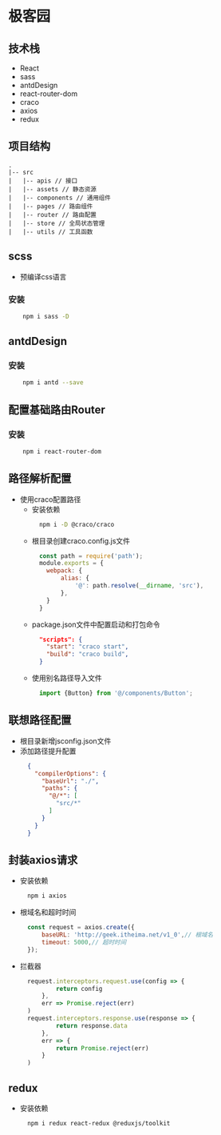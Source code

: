 # 极客园

## 技术栈
* React
* sass
* antdDesign
* react-router-dom
* craco
* axios
* redux

## 项目结构
```
.
|-- src
|   |-- apis // 接口
|   |-- assets // 静态资源
|   |-- components // 通用组件
|   |-- pages // 路由组件
|   |-- router // 路由配置
|   |-- store // 全局状态管理
|   |-- utils // 工具函数

```

## scss
* 预编译css语言

### 安装
```bash
    npm i sass -D
```

## antdDesign

### 安装
```bash
    npm i antd --save
```

## 配置基础路由Router

### 安装
```bash
    npm i react-router-dom
```

## 路径解析配置
* 使用craco配置路径
  * 安装依赖
    ```bash
      npm i -D @craco/craco
    ```
  * 根目录创建craco.config.js文件
    ```javascript
      const path = require('path');
      module.exports = {
        webpack: {
            alias: {
                '@': path.resolve(__dirname, 'src'),
            },
        }
      }
    ```
  * package.json文件中配置启动和打包命令
    ```json
      "scripts": {
        "start": "craco start",
        "build": "craco build",
      }
    ```
  * 使用别名路径导入文件
    ```jsx
      import {Button} from '@/components/Button';
    ```

## 联想路径配置
  * 根目录新增jsconfig.json文件
  * 添加路径提升配置
    ```json
      {
        "compilerOptions": {
          "baseUrl": "./",
          "paths": {
            "@/*": [
              "src/*"
            ]
          }
        }
      }
    ```

## 封装axios请求
* 安装依赖
  ```bash
    npm i axios
  ```

* 根域名和超时时间
  ```javascript
    const request = axios.create({
        baseURL: 'http://geek.itheima.net/v1_0',// 根域名
        timeout: 5000,// 超时时间
    });
  ```

* 拦截器
  ```javascript
    request.interceptors.request.use(config => {
            return config
        },
        err => Promise.reject(err)
    )
    request.interceptors.response.use(response => {
            return response.data
        },
        err => {
            return Promise.reject(err)
        }
    )
  ```

## redux
* 安装依赖
  ```bash
    npm i redux react-redux @reduxjs/toolkit
  ```
